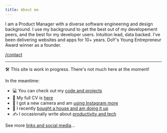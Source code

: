 ```yaml
---
title: About me
---
```


I am a Product Manager with a diverse software engineering and design background. I use my background to get the best out of my developement peers, and the best for my developer users. Intuition lead, data backed. I've been delivering websites and apps for 10+ years. DoY's Young Entrepreneur Award winner as a founder.

[/contact](mailto:contact@mcclowes.com)

---

🛠 This site is work in progress. There's not much here at the moment! 

In the meantime:
- 💻 You can check out my [code and projects](https://github.com/mcclowes?tab=repositories)
- 📄 My full CV is [here](https://cv.mcclowes.com/)
- 📸 I got a new camera and am [using Instagram more](https://www.instagram.com/mcclowes/)
- 🏡 I recently [bought a house and am doing it up](https://www.instagram.com/welcometothegrandparade/)
- ✍️ I occasionally write about [productivity and tech](https://mcclowes.substack.com/)

See more [links and social media](https://linktr.ee/mcclowes)...